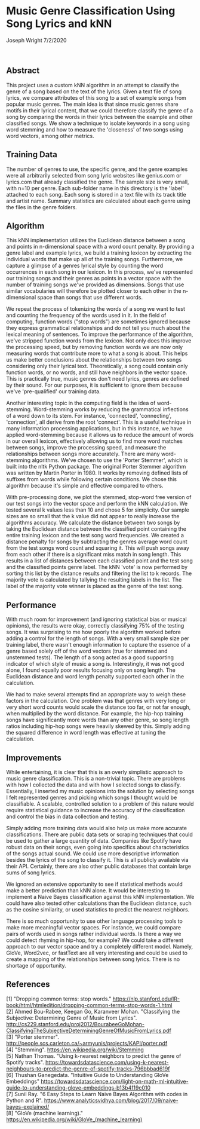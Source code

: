 # Music Genre Classification Using Song Lyrics and kNN
Joseph Wright
7/2/2020

<br/>

## Abstract
This project uses a custom kNN algorithm in an attempt to classify the genre of a song based on the text of the lyrics. Given a text file of song lyrics, we compare attributes of this song to a set of example songs from popular music genres. The main idea is that since music genres share motifs in their lyrical content, that we could therefore classify the genre of a song by comparing the words in their lyrics between the example and other classified songs. We show a technique to isolate keywords in a song using word stemming and how to measure the 'closeness' of two songs using word vectors, among other metrics.

## Training Data
The number of genres to use, the specific genre, and the genre examples were all arbitrarily selected from song lyric websites like genius.com or lyrics.com that already classified the genre. The sample size is very small, with n=10 per genre. Each sub-folder name in this directory is the 'label' attached to each song. Each song is stored in a text file with its track title and artist name. Summary statistics are calculated about each genre using the files in the genre folders.

## Algorithm
This kNN implementation utilizes the Euclidean distance between a song and points in n-dimensional space with a word count penalty. 
By providing a genre label and example lyrics, we build a training lexicon by extracting the individual words that make up all of the training songs. Furthermore, we capture a glimpse of a genres lyrical style by counting the word occurrences in each song in our lexicon. In this process, we've represented our training songs and their genres as points in a vector space with the number of training songs we've provided as dimensions. Songs that use similar vocabularies will therefore be plotted closer to each other in the n-dimensional space than songs that use different words.

We repeat the process of tokenizing the words of a song we want to test and counting the frequency of the words used in it. In the field of computing, function words ("stop words") are sometimes
ignored because they express grammatical relationships and do not tell you much about the lexical meaning of sentences. To improve the performance of the algorithm, we've stripped function words
from the lexicon. Not only does this improve the processing speed, but by removing function words we are now only measuring words that contribute more to what a song is about. This helps us make better conclusions about the relationships between two songs considering only their lyrical text. Theoretically, a song could contain only function words, or no words, and still have neighbors in the vector space. This is practically true, music genres don't need lyrics, genres are defined by their sound. For our purposes, it is sufficient to ignore them because we've 'pre-qualified' our training data.

Another interesting topic in the computing field is the idea of word-stemming. Word-stemming works by reducing the grammatical inflections of a word down to its stem. For instance, 'connected',
'connecting', 'connection', all derive from the root 'connect'. This is a useful technique in many information processing applications, but in this instance, we have applied word-stemming because
it allows us to reduce the amount of words in our overall lexicon, effectively allowing us to find more word matches between songs, improve the processing speed, and measure the relationships between songs more accurately. There are many word-stemming algorithms. We've chosen to use the 'Porter Stemmer', which is built into the nltk Python package. The original Porter Stemmer algorithm was written
by Martin Porter in 1980. It works by removing defined lists of suffixes from words while following certain conditions. We chose this algorithm because it's simple and effective compared to others.

With pre-processing done, we plot the stemmed, stop-word free version of our test songs into the vector space and perform the kNN calculation. We tested several k values less than 10 and chose 5 for simplicity. Our sample sizes are so small that the k value did not appear to really increase the algorithms accuracy. We calculate the distance between two songs by taking the Euclidean distance between
the classified point containing the entire training lexicon and the test song word frequencies. We created a distance penalty for songs by subtracting the genres average word count from the test songs word count and squaring it. This will push songs away from each other if there is a significant miss match in song length. This results in a list of distances between each classified point and the test song and the classified points genre label. The kNN 'vote' is now performed by sorting this list by the distance results and filtering the list to k records. The majority vote is calculated by tallying the resulting labels in the list. The label of the majority vote winner is placed as the genre of the test song.

## Performance
With much room for improvement (and ignoring statistical bias or musical opinions), the results were okay, correctly classifying 75% of the testing songs. It was surprising to me how poorly the algorithm worked before adding a control for the length of songs. With a very small sample size per training label, there wasn't enough information to capture the essence of a genre based solely off of the word vectors (true for stemmed and unstemmed tests). The length of a song acted as a good supporting indicator of which style of music a song is. Interestingly, it was not good alone, I found equally poor results focusing only on song length. The Euclidean distance and word length penalty supported each other in the calculation.

We had to make several attempts find an appropriate way to weigh these factors in the calculation. One problem was that genres with very long or very short word counts would scale the distance too far, or not far enough, when multiplied by the word distance. For example, the hip-hop training songs have significantly more words than any other genre, so song length ratios including hip-hop songs were heavily skewed by this. Simply adding the squared difference in word length was effective at tuning the calculation.

## Improvements
While entertaining, it is clear that this is an overly simplistic approach to music genre classification. This is a non-trivial topic. There are problems with how I collected the data 
and with how I selected songs to classify. Essentially, I inserted my music opinions into the solution by selecting songs I felt represented genres and picking which songs I thought would be classifiable. A scalable, controlled solution to a problem of this nature would require statistical guidance to increase the accuracy of the classification and control the bias in data collection and testing.

Simply adding more training data would also help us make more accurate classifications. There are public data sets or scraping techniques that could be used to gather
a large quantity of data.  Companies like Spotify have robust data on their songs, even going into specifics about characteristics of the songs actual sound. We could use more descriptive information besides the lyrics of the song to classify it. This is all publicly available via their API. Certainly, there are also other public databases that contain large sums of song lyrics.

We ignored an extensive opportunity to see if statistical methods would make a better prediction than kNN alone. It would be interesting to implement a Naive Bayes classification against this kNN implementation. We could have also tested other calculations than the Euclidean distance, such as the cosine similarity, or used statistics to predict the nearest neighbors.

There is so much opportunity to use other language processing tools to make more meaningful vector spaces. For instance, we could compare pairs of words used in songs rather individual words. 
Is there a way we could detect rhyming in hip-hop, for example? We could take a different approach to our vector space and try a completely different model. Namely, GloVe, Word2vec, or fastText
are all very interesting and could be used to create a mapping of the relationships between song lyrics. There is no shortage of opportunity.

## References
[1] "Dropping common terms: stop words." https://nlp.stanford.edu/IR-book/html/htmledition/dropping-common-terms-stop-words-1.html  
[2] Ahmed Bou-Rabee, Keegan Go, Karanveer Mohan. 
    "Classifying the Subjective: Determining Genre of Music from Lyrics". 
    http://cs229.stanford.edu/proj2012/BourabeeGoMohan-ClassifyingTheSubjectiveDeterminingGenreOfMusicFromLyrics.pdf  
[3] "Porter stemmer". http://people.scs.carleton.ca/~armyunis/projects/KAPI/porter.pdf  
[4] "Stemming". https://en.wikipedia.org/wiki/Stemming  
[5] Nathan Thomas. "Using k-nearest neighbors to predict the genre of Spotify tracks". 
    https://towardsdatascience.com/using-k-nearest-neighbours-to-predict-the-genre-of-spotify-tracks-796bbbad619f  
[6] Thushan Ganegedata. "Intuitive Guide to Understanding GloVe Embeddings" 
    https://towardsdatascience.com/light-on-math-ml-intuitive-guide-to-understanding-glove-embeddings-b13b4f19c010  
[7] Sunil Ray. "6 Easy Steps to Learn Naive Bayes Algorithm with codes in Python and R". 
    https://www.analyticsvidhya.com/blog/2017/09/naive-bayes-explained/  
[8] "GloVe (machine learning)." https://en.wikipedia.org/wiki/GloVe_(machine_learning)
